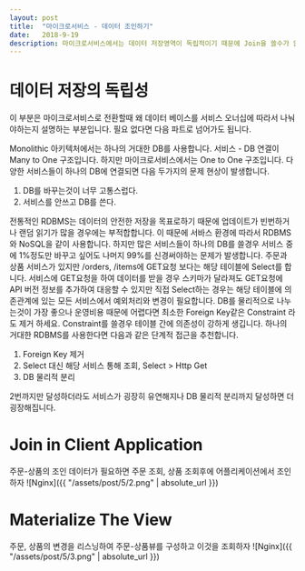 ```yaml
---
layout: post
title:  "마이크로서비스 - 데이터 조인하기"
date:   2018-9-19
description: 마이크로서비스에서는 데이터 저장영역이 독립적이기 때문에 Join을 쓸수가 없습니다. 이를 해결하기 위한 방법이 두 가지 있습니다.
---
```

# 데이터 저장의 독립성
이 부분은 마이크로서비스로 전환할때 왜 데이터 베이스를 서비스 오너십에 따라서 나눠야하는지 설명하는 부분입니다. 필요 없다면 다음 파트로 넘어가도 됩니다.

Monolithic 아키텍처에서는 하나의 거대한 DB를 사용합니다. 서비스 - DB 연결이 Many to One 구조입니다. 하지만 마이크로서비스에서는 One to One 구조입니다. 다양한 서비스들이 하나의 DB에 연결되면 다음 두가지의 문제 현상이 발생합니다.

1. DB를 바꾸는것이 너무 고통스럽다.
2. 서비스를 안쓰고 DB를 쓴다.

전통적인 RDBMS는 데이터의 안전한 저장을 목표로하기 때문에 업데이트가 빈번하거나 랜덤 읽기가 많을 경우에는 부적합합니다. 이 때문에 서바스 환경에 따라서 RDBMS와 NoSQL을 같이 사용합니다. 하지만 많은 서비스들이 하나의 DB를 쓸경우 서비스 중에 1%정도만 바꾸고 싶어도 나머지 99%를 신경써야하는 문제가 발생합니다. 주문과 상품 서비스가 있지만 /orders, /items에 GET요청 보다는 해당 테이블에 Select를 합니다. 서비스에 GET요청을 하여 데이터를 받을 경우 스키마가 달라져도 GET요청에 API 버전 정보를 추가하여 대응할 수 있지만 직접 Select하는 경우는 해당 테이블에 의존관계에 있는 모든 서비스에서 예외처리와 변경이 필요합니다. DB를 물리적으로 나누는것이 가장 좋으나 운영비용 때문에 어렵다면 최소한 Foreign Key같은 Constraint 라도 제거 하세요. Constraint를 쓸경우 테이블 간에 의존성이 강하게 생깁니다. 하나의 거대한 RDBMS를 사용한다면 다음과 같은 단계적 접근을 추천합니다.

1. Foreign Key 제거
2. Select 대신 해당 서비스 통해 조회, Select > Http Get
3. DB 물리적 분리

2번까지만 달성하더라도 서비스가 굉장히 유연해지나 DB 물리적 분리까지 달성하면 더 굉장해집니다.

# Join in Client Application
주문-상품의 조인 데이터가 필요하면 주문 조회, 상품 조회후에 어플리케이션에서 조인하자
![Nginx]({{ "/assets/post/5/2.png" | absolute_url }})

# Materialize The View
주문, 상품의 변경을 리스닝하여 주문-상품뷰를 구성하고 이것을 조회하자
![Nginx]({{ "/assets/post/5/3.png" | absolute_url }})
